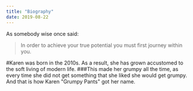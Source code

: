 ```yaml
---
title: "Biography"
date: 2019-08-22
---
```


As somebody wise once said:

> In order to achieve your true potential
> you must first journey within you.

#Karen was born in the 2010s. As a result, she has grown accustomed to the soft living of modern life. 
###This made her grumpy all the time, as every time she did not get something that she liked she would get grumpy. And that is how Karen "Grumpy Pants" got her name.
